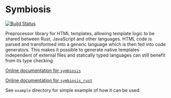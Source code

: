 # Symbiosis

[![Build Status](https://travis-ci.org/Ogeon/symbiosis.svg?branch=master)](https://travis-ci.org/Ogeon/symbiosis)

Preprocessor library for HTML templates, allowing template logic to be shared
between Rust, JavaScript and other languages. HTML code is parsed and
transformed into a generic language which is then fed into code generators.
This makes it possible to generate native templates independent of external
files and statically typed languages can still benefit from its type checking.

[Online documentation for `symbiosis`](http://ogeon.github.io/docs/symbiosis/master/symbiosis)

[Online documentation for `symbiosis_rust`](http://ogeon.github.io/docs/symbiosis/master/symbiosis_rust)

See `example` directory for simple example of how it can be used.
